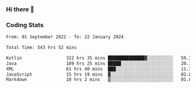 ### Hi there 👋

<!--
**Girrafeec/girrafeec** is a ✨ _special_ ✨ repository because its `README.md` (this file) appears on your GitHub profile.

Here are some ideas to get you started:

- 🔭 I’m currently working on ...
- 🌱 I’m currently learning ...
- 👯 I’m looking to collaborate on ...
- 🤔 I’m looking for help with ...
- 💬 Ask me about ...
- 📫 How to reach me: ...
- 😄 Pronouns: ...
- ⚡ Fun fact: ...
-->

### Coding Stats
<!--START_SECTION:waka-->

```txt
From: 01 September 2022 - To: 22 January 2024

Total Time: 543 hrs 52 mins

Kotlin                 322 hrs 35 mins ██████████████▓░░░░░░░░░░   59.31 %
Java                   109 hrs 25 mins █████░░░░░░░░░░░░░░░░░░░░   20.12 %
XML                    61 hrs 40 mins  ███░░░░░░░░░░░░░░░░░░░░░░   11.34 %
JavaScript             15 hrs 19 mins  ▓░░░░░░░░░░░░░░░░░░░░░░░░   02.82 %
Markdown               10 hrs 2 mins   ▒░░░░░░░░░░░░░░░░░░░░░░░░   01.84 %
```

<!--END_SECTION:waka-->

